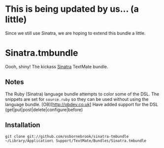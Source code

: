 # This is being updated by us... (a little)

Since we still use Sinatra, we are hoping to extend this bundle a little.

Sinatra.tmbundle
================

Oooh, shiny! The kickass [Sinatra][] TextMate bundle.

[Sinatra]: http://sinatrarb.com

Notes
-----

The Ruby (Sinatra) language bundle attempts to color some of the DSL.
The snippets are set for `source.ruby` so they can be used without using the language bundle.
[OB][http://obdev.co.uk] Have added support for the DSL (get|put|post|delete|configure|before)

Installation
------------

    git clone git://github.com/osbornebrook/sinatra-tmbundle ~/Library/Application\ Support/TextMate/Bundles/Sinatra.tmbundle

